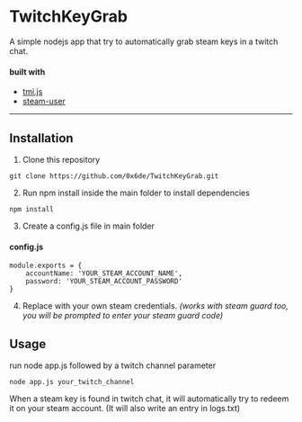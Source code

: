 # TwitchKeyGrab
A simple nodejs app that try to automatically grab steam keys in a twitch chat. 

#### built with
* [tmi.js](https://github.com/tmijs/tmi.js)
* [steam-user](https://github.com/DoctorMcKay/node-steam-user)
___________________________________________________

## Installation

1. Clone this repository 
```
git clone https://github.com/0x6de/TwitchKeyGrab.git
```

2. Run npm install inside the main folder to install dependencies
```
npm install
```

3. Create a config.js file in main folder

#### config.js
```
module.exports = {
    accountName: 'YOUR_STEAM_ACCOUNT_NAME',
    password: 'YOUR_STEAM_ACCOUNT_PASSWORD'
}
```
4. Replace with your own steam credentials. 
_(works with steam guard too, you will be prompted to enter your steam guard code)_


## Usage 

run node app.js followed by a twitch channel parameter

```
node app.js your_twitch_channel
```

When a steam key is found in twitch chat, it will automatically try to redeem it on your steam account. (It will also write an entry in logs.txt)